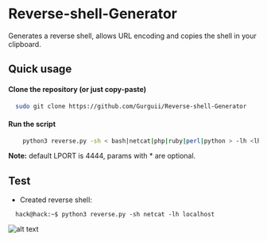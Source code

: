 # Reverse-shell-Generator
Generates a reverse shell, allows URL encoding and copies the shell in your clipboard. 
## Quick usage

#### Clone the repository (or just copy-paste)
```bash
  sudo git clone https://github.com/Gurguii/Reverse-shell-Generator
```
#### Run the script
```bash
    python3 reverse.py -sh < bash|netcat|php|ruby|perl|python > -lh <lhost> -lp* <lport> -enc*
```  
**Note:** default LPORT is 4444, params with * are optional.

## Test 
- Created reverse shell:
```bashi
  hack@hack:~$ python3 reverse.py -sh netcat -lh localhost
```
![alt text](https://media.giphy.com/media/r5pmuE8rE7ZTzvNXwu/giphy.gif)
